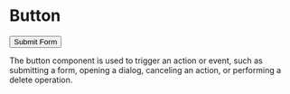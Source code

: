 <script lang="ts" setup>
import Button from '@cypress-design/vue-button'
</script>

# Button

<DemoWrapper>
	<Button>
		Submit Form
	</Button>
</DemoWrapper>

The button component is used to trigger an action or event, such as submitting a form, opening a dialog, canceling an action, or performing a delete operation.

